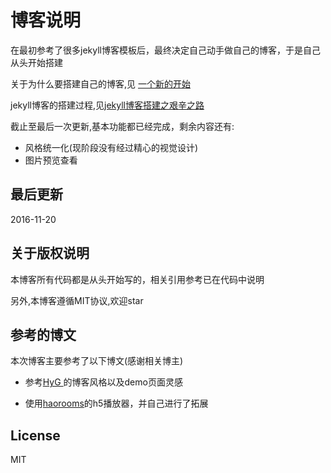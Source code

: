# 博客说明
在最初参考了很多jekyll博客模板后，最终决定自己动手做自己的博客，于是自己从头开始搭建

关于为什么要搭建自己的博客,见 [一个新的开始](https://dailc.github.io/2016/07/28/startBlog)

jekyll博客的搭建过程,见[jekyll博客搭建之艰辛之路](https://dailc.github.io/2016/10/29/jekyllbuild)

截止至最后一次更新,基本功能都已经完成，剩余内容还有:

* 风格统一化(现阶段没有经过精心的视觉设计)
* 图片预览查看

## 最后更新
2016-11-20

## 关于版权说明
本博客所有代码都是从头开始写的，相关引用参考已在代码中说明

另外,本博客遵循MIT协议,欢迎star


## 参考的博文
本次博客主要参考了以下博文(感谢相关博主)

* 参考[HyG ](https://gaohaoyang.github.io)的博客风格以及demo页面灵感

* 使用[haorooms](http://www.haorooms.com/)的h5播放器，并自己进行了拓展

## License

MIT